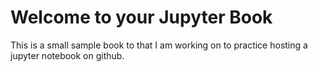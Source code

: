 # Welcome to your Jupyter Book

This is a small sample book to that I am working on to practice hosting a jupyter notebook on github. 

```{tableofcontents}
```
